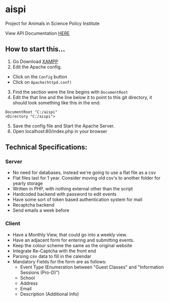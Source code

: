 # aispi
Project for Animals in Science Policy Institute

View API Documentation [HERE](docs/api.md)


## How to start this...

1. Go Download [XAMPP](https://www.apachefriends.org/index.html)
2. Edit the Apache config.
  - Click on the `Config` button
  - Click on `Apache(httpd.conf)`
3. Find the section were the line begins with `DocumentRoot`
4. Edit the that line and the line below it to point to this git directory, it should look something like this in the end:
  ```
  DocumentRoot "C:/aispi"
  <Directory "C:/aispi">
  ```
5. Save the config file and Start the Apache Server. 
6. Open localhost:80/index.php in your browser

## Technical Specifications:
### Server
  - No need for databases, instead we're going to use a flat file as a csv
  - Flat files last for 1 year. Consider moving old csv's to another folder for yearly storage
  - Written in PHP, with nothing external other than the script
  - Hardcoded backend with password to edit events
  - Have some sort of token based authentication system for mail
  - Recaptcha backend
  - Send emails a week before

### Client
  - Have a Monthly View, that could go into a weekly view.
  - Have an adjacent form for entering and submitting events.
  - Keep the colour scheme the same as the original website
  - Integrate Re-Captcha with the front end
  - Parsing csv data to fill in the calendar
  - Mandatory Fields for the form are as follows:
      * Event Type (Enumeration between "Guest Classes" and "Information Sessions (Pro-D)")
      * School
      * Address
      * Email
      * Description (Additional Info)